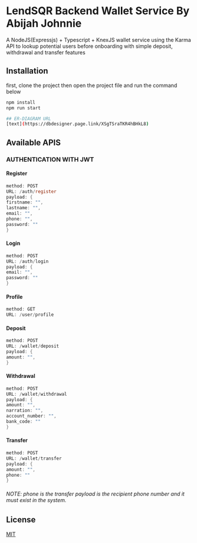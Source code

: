 # LendSQR Backend Wallet Service By Abijah Johnnie

A NodeJS(Expressjs) + Typescript + KnexJS wallet service  using the Karma API to lookup potential users before onboarding with simple deposit, withdrawal and transfer features

## Installation

first, clone the project then open the project file and run the command below

```bash
npm install
npm run start

## ER-DIAGRAM URL
[text](https://dbdesigner.page.link/XSgTSraTKR4hBHkL8)
```

## Available APIS

### AUTHENTICATION WITH JWT

#### Register
```c
method: POST
URL: /auth/register
payload: {
firstname: "",
lastname: "",
email: "",
phone: "",
password: ""
}
```

#### Login
```c
method: POST
URL: /auth/login
payload: {
email: "",
password: ""
}
```

#### Profile
```c
method: GET
URL: /user/profile
```

#### Deposit
```c
method: POST
URL: /wallet/deposit
payload: {
amount: "",
}
```

#### Withdrawal
```c
method: POST
URL: /wallet/withdrawal
payload: {
amount: "",
narration: "",
account_number: "",
bank_code: ""
}
```

#### Transfer
```c
method: POST
URL: /wallet/transfer
payload: {
amount: "",
phone: ""
}
```
###### NOTE: phone is the transfer payload is the recipient phone number and it must exist in the system.


## License

[MIT](https://choosealicense.com/licenses/mit/)